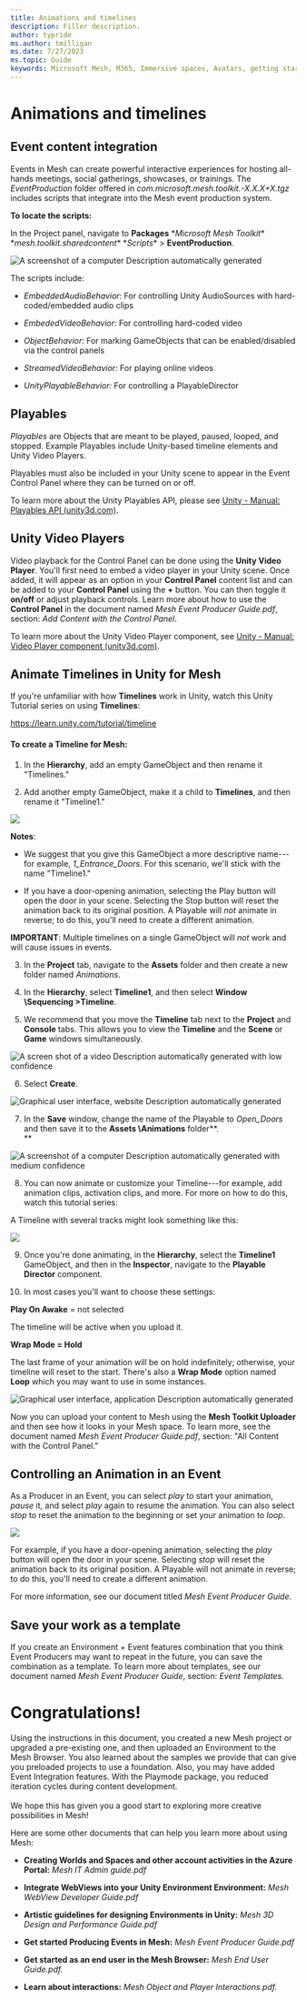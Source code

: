```yaml
---
title: Animations and timelines
description: Filler description.
author: typride
ms.author: tmilligan
ms.date: 7/27/2023
ms.topic: Guide
keywords: Microsoft Mesh, M365, Immersive spaces, Avatars, getting started, documentation, features
---
```


# Animations and timelines

## Event content integration

Events in Mesh can create powerful interactive experiences for hosting
all-hands meetings, social gatherings, showcases, or trainings. The
*EventProduction* folder offered in
*com.microsoft.mesh.toolkit.-X.X.X+X.tgz* includes scripts that
integrate into the Mesh event production system.

**To locate the scripts:**

In the Project panel, navigate to **Packages** \**Microsoft Mesh
Toolkit** \**mesh.toolkit.sharedcontent** \**Scripts** \>
**EventProduction**.

![A screenshot of a computer Description automatically
generated](../../../media/get-started-developing-mesh/image032.jpg)

The scripts include:

-   *EmbeddedAudioBehavior*: For controlling Unity AudioSources with
    hard-coded/embedded audio clips

-   *EmbededVideoBehavior:* For controlling hard-coded video

-   *ObjectBehavior*: For marking GameObjects that can be
    enabled/disabled via the control panels

-   *StreamedVideoBehavior:* For playing online videos

-   *UnityPlayableBehavior:* For controlling a PlayableDirector

## Playables

*Playables* are Objects that are meant to be played, paused, looped, and
stopped. Example Playables include Unity-based timeline elements and
Unity Video Players.

Playables must also be included in your Unity scene to appear in the
Event Control Panel where they can be turned on or off.

To learn more about the Unity Playables API, please see [Unity - Manual:
Playables API
(unity3d.com)](https://docs.unity3d.com/Manual/Playables.html).

## Unity Video Players

Video playback for the Control Panel can be done using the **Unity Video
Player**. You'll first need to embed a video player in your Unity scene.
Once added, it will appear as an option in your **Control Panel**
content list and can be added to your **Control Panel** using the **+**
button. You can then toggle it **on/off** or adjust playback controls.
Learn more about how to use the **Control Panel** in the document named
*Mesh Event Producer Guide.pdf*, section: *Add Content with the Control
Panel*.

To learn more about the Unity Video Player component, see [Unity -
Manual: Video Player component
(unity3d.com)](https://docs.unity3d.com/Manual/class-VideoPlayer.html).

## Animate Timelines in Unity for Mesh

If you\'re unfamiliar with how **Timelines** work in Unity, watch this
Unity Tutorial series on using **Timelines**:

https://learn.unity.com/tutorial/timeline

#### To create a Timeline for Mesh:

1.  In the **Hierarchy**, add an empty GameObject and then rename it
    "Timelines."

2.  Add another empty GameObject, make it a child to **Timelines**, and
    then rename it "Timeline1."

![](../../../media/get-started-developing-mesh/image033.png)

**Notes**:

-   We suggest that you give this GameObject a more descriptive
    name---for example, *1_Entrance_Doors*. For this scenario, we'll
    stick with the name "Timeline1."

-   If you have a door-opening animation, selecting the Play button will
    open the door in your scene. Selecting the Stop button will reset
    the animation back to its original position. A Playable will *not*
    animate in reverse; to do this, you'll need to create a different
    animation.

**IMPORTANT**: Multiple timelines on a single GameObject will *not*
work and will cause issues in events.

3.  In the **Project** tab, navigate to the **Assets** folder and then
    create a new folder named *Animations*.

4.  In the **Hierarchy**, select **Timeline1**, and then select **Window
    \Sequencing \>Timeline**.

5.  We recommend that you move the **Timeline** tab next to the
    **Project** and **Console** tabs. This allows you to view the
    **Timeline** and the **Scene** or **Game** windows simultaneously.

![A screen shot of a video Description automatically generated with low
confidence](../../../media/get-started-developing-mesh/image034.jpg)

6.  Select **Create**.

![Graphical user interface, website Description automatically
generated](../../../media/get-started-developing-mesh/image035.png)

7.  In the **Save** window, change the name of the Playable to
    *Open_Doors* and then save it to the **Assets \Animations**
    folder**.\
    **

![A screenshot of a computer Description automatically generated with
medium confidence](../../../media/get-started-developing-mesh/image036.png)

8.  You can now animate or customize your Timeline---for example, add
    animation clips, activation clips, and more. For more on how to do
    this, watch this tutorial series:

A Timeline with several tracks might look something like this:

![](../../../media/get-started-developing-mesh/image037.jpg)

9.  Once you\'re done animating, in the **Hierarchy**, select the
    **Timeline1** GameObject, and then in the **Inspector**, navigate to
    the **Playable Director** component.

10. In most cases you\'ll want to choose these settings:

**Play On Awake** = not selected
>
The timeline will be active when you upload it.
>
**Wrap Mode = Hold**
>
The last frame of your animation will be on hold indefinitely;
otherwise, your timeline will reset to the start. There's also a
**Wrap Mode** option named **Loop** which you may want to use in some
instances.
>
![Graphical user interface, application Description automatically
generated](../../../media/get-started-developing-mesh/image038.jpg)

Now you can upload your content to Mesh using the **Mesh Toolkit
Uploader** and then see how it looks in your Mesh space. To learn more,
see the document named *Mesh Event Producer Guide.pdf*, section: "All
Content with the Control Panel."

## Controlling an Animation in an Event

As a Producer in an Event, you can select *play* to start your
animation, *pause* it, and select *play* again to resume the animation.
You can also select *stop* to reset the animation to the beginning or
set your animation to *loop*.

![](../../../media/get-started-developing-mesh/image039.png)

For example, if you have a door-opening animation, selecting the *play*
button will open the door in your scene. Selecting *stop* will reset the
animation back to its original position. A Playable will not animate in
reverse; to do this, you'll need to create a different animation.

For more information, see our document titled *Mesh Event Producer
Guide*.

## Save your work as a template

If you create an Environment + Event features combination that you think
Event Producers may want to repeat in the future, you can save the
combination as a template. To learn more about templates, see our
document named *Mesh Event Producer Guide*, section: *Event Templates*.


# Congratulations!

Using the instructions in this document, you created a new Mesh project
or upgraded a pre-existing one, and then uploaded an Environment to the
Mesh Browser. You also learned about the samples we provide that can
give you preloaded projects to use a foundation. Also, you may have
added Event Integration features. With the Playmode package, you reduced
iteration cycles during content development.\
\
We hope this has given you a good start to exploring more creative
possibilities in Mesh!

Here are some other documents that can help you learn more about using
Mesh:

-   **Creating Worlds and Spaces and other account activities in the
    Azure Portal:** *Mesh IT Admin guide.pdf*

-   **Integrate WebViews into your Unity Environment Environment:**
    *Mesh WebView Developer Guide.pdf*

-   **Artistic guidelines for designing Environments in Unity:** *Mesh
    3D Design and Performance Guide.pdf*

-   **Get started Producing Events in Mesh:** *Mesh Event Producer
    Guide.pdf*

-   **Get started as an end user in the Mesh Browser:** *Mesh End User
    Guide.pdf.*

-   **Learn about interactions:** *Mesh Object and Player
    Interactions.pdf.*